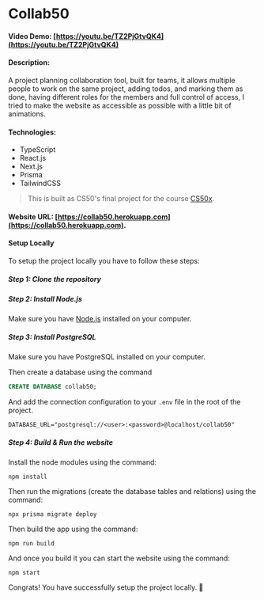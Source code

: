 # Collab50

#### Video Demo: [https://youtu.be/TZ2PjGtvQK4](https://youtu.be/TZ2PjGtvQK4)

#### Description:

A project planning collaboration tool, built for teams, it allows multiple people to work on the same project, adding todos, and marking them as done, having different roles for the members and full control of access, I tried to make the website as accessible as possible with a little bit of animations.

#### Technologies:

- TypeScript
- React.js
- Next.js
- Prisma
- TailwindCSS

> This is built as CS50's final project for the course [CS50x](https://cs50.harvard.edu/x).

#### Website URL: [https://collab50.herokuapp.com](https://collab50.herokuapp.com).

#### Setup Locally

To setup the project locally you have to follow these steps:

##### Step 1: Clone the repository

##### Step 2: Install Node.js

Make sure you have [Node.js](https://nodejs.org/en/) installed on your computer.

##### Step 3: Install PostgreSQL

Make sure you have PostgreSQL installed on your computer.

Then create a database using the command

```sql
CREATE DATABASE collab50;
```

And add the connection configuration to your `.env` file in the root of the project.

```
DATABASE_URL="postgresql://<user>:<password>@localhost/collab50"
```

##### Step 4: Build & Run the website

Install the node modules using the command:

```
npm install
```

Then run the migrations (create the database tables and relations) using the command:

```
npx prisma migrate deploy
```

Then build the app using the command:

```
npm run build
```

And once you build it you can start the website using the command:

```
npm start
```

Congrats! You have successfully setup the project locally. 🎉
